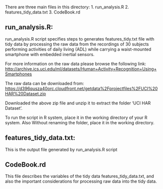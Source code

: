 There are three main files in this directory:
	1.	run_analysis.R
	2.      features_tidy_data.txt
	3.	CodeBook.rd


## run_analysis.R:
run_analysis.R script specifies steps to generates features_tidy.txt  file with tidy data by processing the raw data from the recordings of 30 subjects performing activities of daily living (ADL) while carrying a waist-mounted smartphone with embedded inertial sensors. 

For more information on the raw data please browse the following link:
http://archive.ics.uci.edu/ml/datasets/Human+Activity+Recognition+Using+Smartphones

The raw data can be downloaded from:
https://d396qusza40orc.cloudfront.net/getdata%2Fprojectfiles%2FUCI%20HAR%20Dataset.zip

Downloaded the above zip file and unzip it to extract the folder ‘UCI HAR Dataset’. 

To run the script in R system,  place  it in the working directory of your R system. Also Without renaming the folder, place it in the working directory.

## features_tidy_data.txt:
This is the output file generated by run_analysis.R script


## CodeBook.rd
This file describes the variables of the tidy data features_tidy_data.txt, and also the important considerations for processing raw data into the tidy data.

